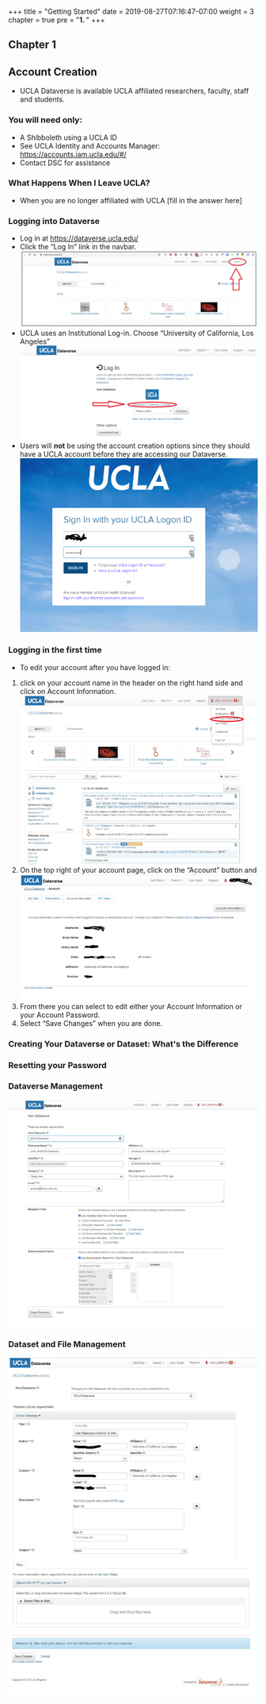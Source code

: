 +++
title = "Getting Started"
date = 2019-08-27T07:16:47-07:00
weight = 3
chapter = true
pre = "<b>1. </b>"
+++

## Chapter 1

## Account Creation  

- UCLA Dataverse is available UCLA affiliated researchers, faculty, staff and students.   

### You will need only:
- A Shibboleth using a UCLA ID
- See UCLA Identity and Accounts Manager:  https://accounts.iam.ucla.edu/#/
- Contact DSC for assistance

### What Happens When I Leave UCLA?
- When you are no longer affiliated with UCLA [fill in the answer here]


### Logging into Dataverse
- Log in at https://dataverse.ucla.edu/
- Click the “Log In” link in the navbar.
![Dataverse Login screen](images/dataverse_login1b.jpg "Dataverse Login")
- UCLA uses an Institutional Log-in. Choose “University of California, Los Angeles”  
![Dataverse Login screen](images/dataverse_login2b.png "Dataverse Login")
- Users will __not__ be using the account creation options since they should have a UCLA account before they are accessing our Dataverse.
![Dataverse Login screen](images/dataverse_login3b.png "Dataverse Login")

### Logging in the first time  
- To edit your account after you have logged in:  
1. click on your account name in the header on the right hand side and click on Account Information. 
![Account Information](images/account-info.png "Account Information")
2. On the top right of your account page, click on the “Account” button and
![Edit Account](images/dataverse_login4b.png "Edit Account")
3. From there you can select to edit either your Account Information or your Account Password.  
4. Select “Save Changes” when you are done.   



### Creating Your Dataverse or Dataset: What's the Difference

### Resetting your Password

### Dataverse Management
![Create a Dataverse](images/new-dataverse.png "Create a Dataverse")

### Dataset and File Management
![Create a Dataset](images/new-dataset01.png "Create a Dataset")
![Add files to Dataset](images/new-dataset03.png "Add files to Dataset")